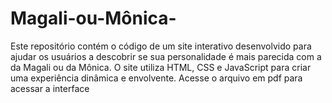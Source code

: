 # Magali-ou-Mônica-
Este repositório contém o código de um site interativo desenvolvido para ajudar os usuários a descobrir se sua personalidade é mais parecida com a da Magali ou da Mônica. O site utiliza HTML, CSS e JavaScript para criar uma experiência dinâmica e envolvente.
Acesse o arquivo em pdf para acessar a interface
